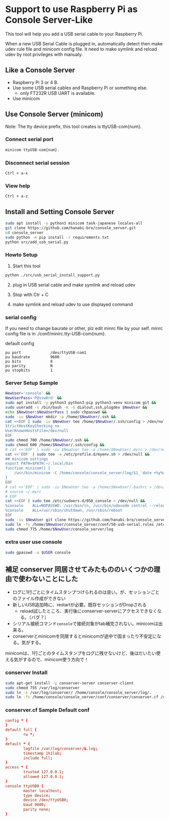 # Support to use Raspberry Pi as Console Server-Like
This tool will help you add a USB serial cable to your Raspberry Pi.

When a new USB Serial Cable is plugged in, automatically detect then make udev rule file and minicom config file.
It need to make symlink and reload udev by root privileges with manualy. 

## Like a Console Server 
* Raspberry Pi 3 or 4 B.
* Use some USB serial cables and Raspberry Pi or something else.
  - only FT232R USB UART is available.
* Use minicom

## Use Console Server (minicom)
Note:
The tty device prefix, this tool creates is ttyUSB-com{num}.

### Connect serial port
```bash
minicom ttyUSB-com{num}.
```

### Disconnect serial session
```minicom
Ctrl + a-x
```

### View help
```minicom
Ctrl + a-z
```


## Install and Setting Console Server
```bash
sudo apt install -y python3 minicom task-japanese locales-all
git clone https://github.com/hanabi-bro/console_server.git
cd console_server
sudo python -m pip install -r requirements.txt
python src/add_usb_serial.py
```

### Howto Setup
1. Start this tool
```bash
python ./src/usb_serial_install_support.py
```

2. plug in USB serial cable and make symlink and reload udev

3. Stop with Ctr + C

4. make symlink and  reload udev to use displayed command

### serial config
If you need to change baurate or other, plz edit minrc file by your self. 
minrc config file is in ./conf/minirc.tty-USB-com{num}.

default config
```text
pu port             /dev/ttyUSB-com1
pu baudrate         9600
pu bits             8
pu parity           N
pu stopbits         1
```

### Server Setup Sample
```bash
NewUser='console' &&
NewUserPass='P@ssw0rd' &&
sudo apt install -y python3 python3-pip python3-venv minicom git &&
sudo useradd -s /bin/bash -m -G dialout,ssh,plugdev $NewUser &&
echo $NewUser:$NewUserPass | sudo chpasswd &&
sudo -iu $NewUser mkdir -p /home/$NewUser/.ssh &&
cat <<EOF | sudo -iu $NewUser tee /home/$NewUser/.ssh/config > /dev/null &&
StrictHostKeyChecking no
UserKnownHostsFile=/dev/null
EOF
sudo chmod 700 /home/$NewUser/.ssh &&
sudo chmod 600 /home/$NewUser/.ssh/config &&
# cat <<'EOF' | sudo -iu $NewUser tee -a /home/$NewUser/.myrc > /dev/null &&
cat <<'EOF' | sudo tee -a /etc/profile.d/myenv.sh > /dev/null &&
## minicom settings
export PATH=$PATH:~/.local/bin
function minicom() {
    /usr/bin/minicom -C /home/console/console_server/log/$1_`date +%y%m%d_%H%M%S`.log $@
}
EOF
# cat <<'EOF' | sudo -iu $NewUser tee -a /home/$NewUser/.bashrc > /dev/null &&
# source ~/.myrc
# EOF
cat <<EOF | sudo tee /etc/sudoers.d/050_console > /dev/null &&
%console    ALL=NOPASSWD: /usr/bin/ln, /usr/bin/udevadm control --reload-rules, /usr/bin/udevadm trigger
%console    ALL=/usr/sbin/shutdown, /usr/sbin/reboot
EOF
sudo -iu $NewUser git clone https://github.com/hanabi-bro/console_server.git /home/$NewUser/console_server &&
sudo ln -fs /home/$NewUser/console_server/conf/50-usb-serial.rules /etc/udev/rules.d/. &&
sudo chmod 775 /home/$NewUser/console_server/log
```

### extra user use console
```bash
sudo gpasswd -a $USER console
```


## 補足 conserver 同居させてみたもののいくつかの理由で使わないことにした
* ログに1行ごとにタイムスタンプつけられるのは良い。が、セッションごとのファイル作成ができない
* 新しいUSB追加時に、restartが必要。既存セッションがDropされる
  - reload試したところ、実行後にconserver-serverにアクセスできなくなる。（バグ？）
* シリアル接続コマンド`console`で接続対象がtab補完されない。minicomは出来る。
* conserverとminicomを同居するとminicomが途中で固まったり不安定になる。気がする。

minicomは、1行ごとのタイムスタンプをログに残せないけど、後はだいたい使える気がするので、minicom使う方向で！

### conserver Install
```bash
sudo apt-get install -y conserver-server conserver-client
sudo chmod 755 /var/log/conserver
sudo ln -s /var/log/conserver/ /home/console/console_server/log/.
sudo ln -fs /home/console/console_server/conf/conserver/conserver.cf /etc/conserver/.
```

### conserver.cf Sample Default conf
```cf
config * {
}
default full {
        rw *;
}
default * {
        logfile /var/log/conserver/&.log;
        timestamp 1h1lab;
        include full;
}
access * {
        trusted 127.0.0.1;
        allowed 127.0.0.1;
}
console ttyUSB0 {
        master localhost;
        type device;
        device /dev/ttyUSB0;
        baud 9600;
        parity none;
}
```


